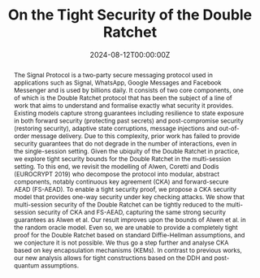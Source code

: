 ---
title: "On the Tight Security of the Double Ratchet"

# Authors
# If you created a profile for a user (e.g. the default `admin` user), write the username (folder name) here 
# and it will be replaced with their full name and linked to their profile.
authors:
- Daniel Collins
- admin
- Si An Oliver Tran

# Author notes (optional)
# author_notes:
# - "Equal contribution"
# - "Equal contribution"

date: "2024-08-12T00:00:00Z"
doi: ""

# Schedule page publish date (NOT publication's date).
publishDate: []

# Publication type.
# Legend: 0 = Uncategorized; 1 = Conference paper; 2 = Journal article;
# 3 = Preprint / Working Paper; 4 = Report; 5 = Book; 6 = Book section;
# 7 = Thesis; 8 = Patent
publication_types: ["1"]

# Publication name and optional abbreviated publication name.
publication: ACM CCS 2024
publication_short: []

abstract: The Signal Protocol is a two-party secure messaging protocol used in applications such as Signal, WhatsApp, Google Messages and Facebook Messenger and is used by billions daily. It consists of two core components, one of which is the Double Ratchet protocol that has been the subject of a line of work that aims to understand and formalise exactly what security it provides. Existing models capture strong guarantees including resilience to state exposure in both forward security (protecting past secrets) and post-compromise security (restoring security), adaptive state corruptions, message injections and out-of-order message delivery. Due to this complexity, prior work has failed to provide security guarantees that do not degrade in the number of interactions, even in the single-session setting. Given the ubiquity of the Double Ratchet in practice, we explore tight security bounds for the Double Ratchet in the multi-session setting. To this end, we revisit the modelling of Alwen, Coretti and Dodis (EUROCRYPT 2019) who decompose the protocol into modular, abstract components, notably continuous key agreement (CKA) and forward-secure AEAD (FS-AEAD). To enable a tight security proof, we propose a CKA security model that provides one-way security under key checking attacks.  We show that multi-session security of the Double Ratchet can be tightly reduced to the multi-session security of CKA and FS-AEAD, capturing the same strong security guarantees as Alwen et al. Our result improves upon the bounds of Alwen et al. in the random oracle model. Even so, we are unable to provide a completely tight proof for the Double Ratchet based on standard Diffie-Hellman assumptions, and we conjecture it is not possible. We thus go a step further and analyse CKA based on key encapsulation mechanisms (KEMs). In contrast to previous works, our new analysis allows for tight constructions based on the DDH and post-quantum assumptions.

# Summary. An optional shortened abstract.
# summary: []

tags: []

# Display this page in the Featured widget?
featured: true

# Custom links (uncomment lines below)
# links:
# - name: Custom Link
#   url: http://example.org

url_pdf: 'https://eprint.iacr.org/2024/1625.pdf'
url_code: ''
url_dataset: ''
url_poster: ''
url_project: ''
url_slides: ''
url_source: ''
url_video: ''

# links:
# - name: Slides
#  url: 

# Featured image
# To use, add an image named `featured.jpg/png` to your page's folder. 
# image:
#   caption: 'Image credit: [**Unsplash**](https://unsplash.com/photos/pLCdAaMFLTE)'
#   focal_point: ""
#   preview_only: false

# Associated Projects (optional).
#   Associate this publication with one or more of your projects.
#   Simply enter your project's folder or file name without extension.
#   E.g. `internal-project` references `content/project/internal-project/index.md`.
#   Otherwise, set `projects: []`.
projects: []

# Slides (optional).
#   Associate this publication with Markdown slides.
#   Simply enter your slide deck's filename without extension.
#   E.g. `slides: "example"` references `content/slides/example/index.md`.
#   Otherwise, set `slides: ""`.
slides: ""
---